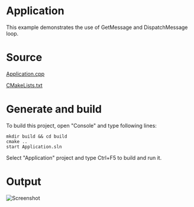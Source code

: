 # Application

This example demonstrates the use of GetMessage and DispatchMessage loop.

# Source

[Application.cpp](Application.cpp)

[CMakeLists.txt](CMakeLists.txt)

# Generate and build

To build this project, open "Console" and type following lines:

``` shell
mkdir build && cd build
cmake .. 
start Application.sln
```

Select "Application" project and type Ctrl+F5 to build and run it.

# Output

![Screenshot](../../../docs/Pictures/Application.png)
